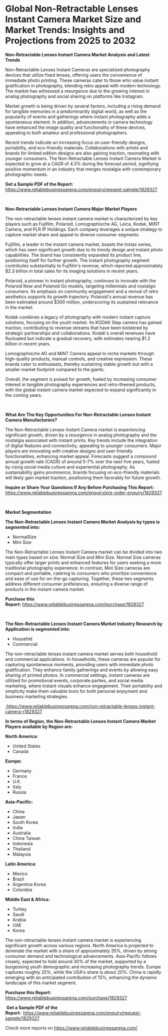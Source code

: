 <p><h1>Global Non-Retractable Lenses Instant Camera Market Size and Market Trends: Insights and Projections from 2025 to 2032</h1></p><p><strong>Non-Retractable Lenses Instant Camera Market Analysis and Latest Trends</strong></p>
<p><p>Non-Retractable Lenses Instant Cameras are specialized photography devices that utilize fixed lenses, offering users the convenience of immediate photo printing. These cameras cater to those who value instant gratification in photography, blending retro appeal with modern technology. The market has witnessed a resurgence due to the growing interest in analog photography and social sharing on platforms like Instagram.</p><p>Market growth is being driven by several factors, including a rising demand for tangible memories in a predominantly digital world, as well as the popularity of events and gatherings where instant photography adds a spontaneous element. In addition, advancements in camera technology have enhanced the image quality and functionality of these devices, appealing to both amateur and professional photographers.</p><p>Recent trends indicate an increasing focus on user-friendly designs, portability, and eco-friendly materials. Collaborations with artists and brands for limited edition designs are also gaining traction, resonating with younger consumers. The Non-Retractable Lenses Instant Camera Market is expected to grow at a CAGR of 4.3% during the forecast period, signifying positive momentum in an industry that merges nostalgia with contemporary photographic needs.</p></p>
<p><strong>Get a Sample PDF of the Report:&nbsp;</strong> <a href="https://www.reliablebusinessarena.com/enquiry/request-sample/1829327?utm_campaign=2527&utm_medium=2&utm_source=Github&utm_content=ia&utm_term=06042025&utm_id=non-retractable-lenses-instant-camera">https://www.reliablebusinessarena.com/enquiry/request-sample/1829327</a></p>
<p>&nbsp;</p>
<p><strong>Non-Retractable Lenses Instant Camera Major Market Players</strong></p>
<p><p>The non-retractable lenses instant camera market is characterized by key players such as Fujifilm, Polaroid, Lomographische AG, Leica, Kodak, MiNT Camera, and PLR IP Holdings. Each company leverages a unique strategy to capture market share and appeal to diverse consumer segments.</p><p>Fujifilm, a leader in the instant camera market, boasts the Instax series, which has seen significant growth due to its trendy design and instant photo capabilities. The brand has consistently expanded its product line, positioning itself for further growth. The instant photography segment contributes substantially to Fujifilm's revenue, which reported approximately $2.3 billion in total sales for its imaging solutions in recent years.</p><p>Polaroid, a pioneer in instant photography, continues to innovate with the Polaroid Now and Polaroid Go models, targeting millennials and nostalgic consumers. Its emphasis on community engagement and a revival of retro aesthetics supports its growth trajectory. Polaroid's annual revenue has been estimated around $300 million, underscoring its sustained relevance in the market.</p><p>Kodak combines a legacy of photography with modern instant capture solutions, focusing on the youth market. Its KODAK Step camera has gained traction, contributing to revenue streams that have been bolstered by strategic partnerships and collaborations. Kodak's overall revenues have fluctuated but indicate a gradual recovery, with estimates nearing $1.2 billion in recent years.</p><p>Lomographische AG and MiNT Camera appeal to niche markets through high-quality products, manual controls, and creative expression. These brands cater to enthusiasts, thereby sustaining stable growth but with a smaller market footprint compared to the giants.</p><p>Overall, the segment is poised for growth, fueled by increasing consumer interest in tangible photography experiences and retro-themed products, with the global instant camera market expected to expand significantly in the coming years.</p></p>
<p>&nbsp;</p>
<p><strong>What Are The Key Opportunities For Non-Retractable Lenses Instant Camera Manufacturers?</strong></p>
<p><p>The Non-Retractable Lenses Instant Camera market is experiencing significant growth, driven by a resurgence in analog photography and the nostalgia associated with instant prints. Key trends include the integration of digital features and connectivity, appealing to younger consumers. Major players are innovating with creative designs and user-friendly functionalities, enhancing market appeal. Forecasts suggest a compound annual growth rate (CAGR) of around 5-7% over the next five years, fueled by rising social media culture and experiential photography. As sustainability gains prominence, brands focusing on eco-friendly materials will likely gain market traction, positioning them favorably for future growth.</p></p>
<p><strong>Inquire or Share Your Questions If Any Before Purchasing This Report:</strong> <a href="https://www.reliablebusinessarena.com/enquiry/pre-order-enquiry/1829327?utm_campaign=2527&utm_medium=2&utm_source=Github&utm_content=ia&utm_term=06042025&utm_id=non-retractable-lenses-instant-camera">https://www.reliablebusinessarena.com/enquiry/pre-order-enquiry/1829327</a></p>
<p>&nbsp;</p>
<p><strong>Market Segmentation</strong></p>
<p><strong>The Non-Retractable Lenses Instant Camera Market Analysis by types is segmented into:</strong></p>
<p><ul><li>NormalSize</li><li>Mini Size</li></ul></p>
<p><p>The Non-Retractable Lenses Instant Camera market can be divided into two main types based on size: Normal Size and Mini Size. Normal Size cameras typically offer larger prints and enhanced features for users seeking a more traditional photography experience. In contrast, Mini Size cameras are compact and portable, catering to consumers who prioritize convenience and ease of use for on-the-go capturing. Together, these two segments address different consumer preferences, ensuring a diverse range of products in the instant camera market.</p></p>
<p><strong>Purchase this Report:&nbsp;</strong><a href="https://www.reliablebusinessarena.com/purchase/1829327?utm_campaign=2527&utm_medium=2&utm_source=Github&utm_content=ia&utm_term=06042025&utm_id=non-retractable-lenses-instant-camera">https://www.reliablebusinessarena.com/purchase/1829327</a></p>
<p>&nbsp;</p>
<p><strong>The Non-Retractable Lenses Instant Camera Market Industry Research by Application is segmented into:</strong></p>
<p><ul><li>Househld</li><li>Commercial</li></ul></p>
<p><p>The non-retractable lenses instant camera market serves both household and commercial applications. In households, these cameras are popular for capturing spontaneous moments, providing users with immediate photo gratification. They enhance family gatherings and events by allowing easy sharing of printed photos. In commercial settings, instant cameras are utilized for promotional events, corporate parties, and social media marketing, where instant visuals enhance engagement. Their portability and simplicity make them valuable tools for both personal enjoyment and business marketing strategies.</p></p>
<p><a href="https://www.reliablebusinessarena.com/non-retractable-lenses-instant-camera-r1829327?utm_campaign=2527&utm_medium=2&utm_source=Github&utm_content=ia&utm_term=06042025&utm_id=non-retractable-lenses-instant-camera">&nbsp;https://www.reliablebusinessarena.com/non-retractable-lenses-instant-camera-r1829327</a></p>
<p><strong>In terms of Region, the Non-Retractable Lenses Instant Camera Market Players available by Region are:</strong></p>
<p>
    <p> <strong> North America: </strong>
        <ul>
            <li>United States</li>
            <li>Canada</li>
        </ul>
        </p> 
    <p> <strong> Europe: </strong>
        <ul>
            <li>Germany</li>
            <li>France</li>
            <li>U.K.</li>
            <li>Italy</li>
            <li>Russia</li>
        </ul>
        </p> 
    <p> <strong> Asia-Pacific: </strong>
        <ul>
            <li>China</li>
            <li>Japan</li>
            <li>South Korea</li>
            <li>India</li>
            <li>Australia</li>
            <li>China Taiwan</li>
            <li>Indonesia</li>
            <li>Thailand</li>
            <li>Malaysia</li>
        </ul>
        </p> 
    <p> <strong> Latin America: </strong>
        <ul>
            <li>Mexico</li>
            <li>Brazil</li>
            <li>Argentina Korea</li>
            <li>Colombia</li>
        </ul>
        </p> 
    <p> <strong> Middle East & Africa: </strong>
        <ul>
            <li>Turkey</li>
            <li>Saudi</li>
            <li>Arabia</li>
            <li>UAE</li>
            <li>Korea</li>
        </ul>
    </p>
    </p>
<p><p>The non-retractable lenses instant camera market is experiencing significant growth across various regions. North America is projected to dominate the market with a share of approximately 35%, driven by strong consumer demand and technological advancements. Asia-Pacific follows closely, expected to hold around 30% of the market, supported by a burgeoning youth demographic and increasing photography trends. Europe captures roughly 25%, while the USA's share is about 20%. China is rapidly emerging with an anticipated contribution of 15%, enhancing the dynamic landscape of this market segment.</p></p>
<p><strong>Purchase this Report: </strong><a href="https://www.reliablebusinessarena.com/purchase/1829327?utm_campaign=2527&utm_medium=2&utm_source=Github&utm_content=ia&utm_term=06042025&utm_id=non-retractable-lenses-instant-camera">https://www.reliablebusinessarena.com/purchase/1829327</a></p>
<p>&nbsp;<strong>Get a Sample PDF of the Report:&nbsp;&nbsp;</strong><a href="https://www.reliablebusinessarena.com/enquiry/request-sample/1829327?utm_campaign=2527&utm_medium=2&utm_source=Github&utm_content=ia&utm_term=06042025&utm_id=non-retractable-lenses-instant-camera">https://www.reliablebusinessarena.com/enquiry/request-sample/1829327</a></p>
<p><strong></strong></p>
<p>Check more reports on <a href="https://www.reliablebusinessarena.com/?utm_campaign=2527&utm_medium=2&utm_source=Github&utm_content=ia&utm_term=06042025&utm_id=non-retractable-lenses-instant-camera">https://www.reliablebusinessarena.com/</a></p>